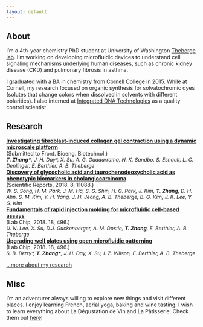 ```yaml
---
layout: default
---
```


## About

I’m a 4th-year chemistry PhD student at University of Washington [Theberge lab](https://depts.washington.edu/bcmelab/). I’m working on developing microfluidic devices to understand cell signaling mechanisms underlying human diseases, such as chronic kidney disease (CKD) and pulmonary fibrosis in asthma.

I graduated with a BA in chemistry from <a href="https://www.cornellcollege.edu/">Cornell College</a> in 2015. While at Cornell, my research focused on organic synthesis for solvatochromic dyes (solutes that change colors when dissolved in solvents with different polarities). I also interned at <a href="https://www.idtdna.com/pages">Integrated DNA Technologies</a> as a quality control scientist.

## Research

<div class="research-hd">
	<text style="font-weight: bold;"><a href="https://www.biorxiv.org/content/10.1101/628230v1">Investigating fibroblast-induced collagen gel contraction using a dynamic microscale platform</a></text>
	<div>(Submitted to Front. Bioeng. Biotechnol.)</div>
	<div style="font-size: 10pt;font-style: italic;"><text style="font-weight: bold;">T. Zhang*</text>, J. H. Day*, X. Su, A. G. Guadarrama, N. K. Sandbo, S. Esnault, L. C. Denlinger, E. Berthier, A. B. Theberge</div>
</div>

<div class="research-hd">
	<text style="font-weight: bold;"><a href="https://www.nature.com/articles/s41598-018-29445-z">Discovery of glycocholic acid and taurochenodeoxycholic acid as phenotypic biomarkers in cholangiocarcinoma</a></text>
	<div>(Scientific Reports, 2018. 8, 11088.)</div>
	<div style="font-size: 10pt;font-style: italic;">W. S. Song, H. M. Park, J. M. Ha, S. G. Shin, H. G. Park, J. Kim, <text style="font-weight: bold;">T. Zhang</text>, D. H. Ahn, S. M. Kim, Y. H. Yang, J. H. Jeong, A. B. Theberge, B. G. Kim, J. K. Lee, Y. G. Kim</div>
</div>

<div class="research-hd">
	<text style="font-weight: bold;"><a href="https://pubs.rsc.org/en/content/articlelanding/2018/lc/c7lc01052d#!divAbstract">Fundamentals of rapid injection molding for microfluidic cell-based assays</a></text>
	<div>(Lab Chip, 2018. 18, 496.)</div>
	<div style="font-size: 10pt;font-style: italic;">U. N. Lee, X. Su, D.J. Guckenberger, A. M. Dostie, <text style="font-weight: bold;">T. Zhang</text>, E. Berthier, A. B. Theberge</div>
</div>

<div class="research-hd">
	<text style="font-weight: bold;"><a href="https://pubs.rsc.org/en/content/articlelanding/2017/lc/c7lc00878c#!divAbstract">Upgrading well plates using open microfluidic patterning</a></text>
	<div>(Lab Chip, 2018. 18, 496.)</div>
	<div style="font-size: 10pt;font-style: italic;">S. B. Berry*, <text style="font-weight: bold;">T. Zhang*</text>, J. H. Day, X. Su, I. Z. Wilson, E. Berthier, A. B. Theberge</div>
</div>

[...more about my research](./research.html)

## Misc

I’m an adventurer always willing to explore new things and visit different places. I enjoy learning French, aerial yoga, baking and wine tasting. I wish to learn everything about La Dégustation de Vin and La Pâtisserie. Check them out [here](./misc.html)!